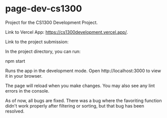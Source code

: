 # page-dev-cs1300

Project for the CS1300 Development Project.

Link to Vercel App: https://cs1300development.vercel.app/.

Link to the project submission:

In the project directory, you can run:

npm start

Runs the app in the development mode.
Open http://localhost:3000 to view it in your browser.

The page will reload when you make changes.
You may also see any lint errors in the console.

As of now, all bugs are fixed. There was a bug where the favoriting function didn't work properly after filtering or sorting, but that bug has been resolved.
